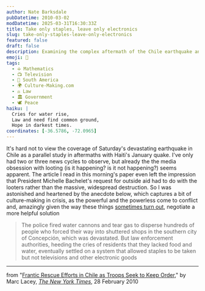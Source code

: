 ```yaml
---
author: Nate Barksdale
pubDatetime: 2010-03-02
modDatetime: 2025-03-31T16:30:33Z
title: Take only staples, leave only electronics
slug: take-only-staples-leave-only-electronics
featured: false
draft: false
description: Examining the complex aftermath of the Chile earthquake and the human responses in crisis situations.
emoji: 🤝
tags:
  - ➗ Mathematics
  - 📺 Television
  - 🧉 South America
  - 🌍 Culture-Making.com
  - ⚖️ Law
  - 🏛️ Government
  - 🕊️ Peace
haiku: |
  Cries for water rise,  
  Law and need find common ground,  
  Hope in darkest times.
coordinates: [-36.5786, -72.0965]
---
```


It's hard not to view the coverage of Saturday's devastating earthquake in Chile as a parallel study in aftermaths with Haiti's January quake. I've only had two or three news cycles to observe, but already the the media obsession with looting (is it happening? is it not happening?) seems apparent. The article I read in this morning's paper even left the impression that President Michelle Bachelet's request for outside aid had to do with the looters rather than the massive, widespread destruction. So I was astonished and heartened by the anecdote below, which captures a bit of culture-making in crisis, as the powerful and the powerless come to conflict and, amazingly given the way these things [sometimes turn out](http://www.guardian.co.uk/world/2010/jan/20/haiti-earthquake-teenager-shot-police), negotiate a more helpful solution

> The police fired water cannons and tear gas to disperse hundreds of people who forced their way into shuttered shops in the southern city of Concepción, which was devastated. But law enforcement authorities, heeding the cries of residents that they lacked food and water, eventually settled on a system that allowed staples to be taken but not televisions and other electronic goods

---

from "[Frantic Rescue Efforts in Chile as Troops Seek to Keep Order](http://web.archive.org/web/20241203111234/https://www.nytimes.com/2010/03/01/world/americas/01chile.html?hp)," by Marc Lacey, [_The New York Times_](http://web.archive.org/web/20241203111234/https://www.nytimes.com/2010/03/01/world/americas/01chile.html?hp), 28 February 2010
